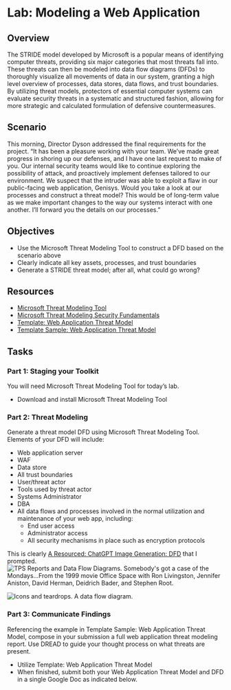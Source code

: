 # Lab: Modeling a Web Application

## Overview
The STRIDE model developed by Microsoft is a popular means of identifying computer threats, providing six major categories that most threats fall into. These threats can then be modeled into data flow diagrams (DFDs) to thoroughly visualize all movements of data in our system, granting a high level overview of processes, data stores, data flows, and trust boundaries. By utilizing threat models, protectors of essential computer systems can evaluate security threats in a systematic and structured fashion, allowing for more strategic and calculated formulation of defensive countermeasures.

## Scenario
This morning, Director Dyson addressed the final requirements for the project. “It has been a pleasure working with your team. We’ve made great progress in shoring up our defenses, and I have one last request to make of you. Our internal security teams would like to continue exploring the possibility of attack, and proactively implement defenses tailored to our environment. We suspect that the intruder was able to exploit a flaw in our public-facing web application, Genisys. Would you take a look at our processes and construct a threat model? This would be of long-term value as we make important changes to the way our systems interact with one another. I’ll forward you the details on our processes.”

## Objectives
- Use the Microsoft Threat Modeling Tool to construct a DFD based on the scenario above
- Clearly indicate all key assets, processes, and trust boundaries
- Generate a STRIDE threat model; after all, what could go wrong?

## Resources
- [Microsoft Threat Modeling Tool](https://docs.microsoft.com/en-us/azure/security/develop/threat-modeling-tool-getting-started)
- [Microsoft Threat Modeling Security Fundamentals](https://www.microsoft.com/en-us/download/details.aspx?id=6643)
- [Template: Web Application Threat Model](https://docs.microsoft.com/en-us/previous-versions/msp-n-p/ff648866(v=pandp.10)?redirectedfrom=MSDN)
- [Template Sample: Web Application Threat Model](https://docs.microsoft.com/en-us/previous-versions/msp-n-p/ff649779(v=pandp.10)?redirectedfrom=MSDN)

## Tasks

### Part 1: Staging your Toolkit
You will need Microsoft Threat Modeling Tool for today’s lab.

- Download and install Microsoft Threat Modeling Tool

### Part 2: Threat Modeling
Generate a threat model DFD using Microsoft Threat Modeling Tool. Elements of your DFD will include:
- Web application server
- WAF
- Data store
- All trust boundaries
- User/threat actor
- Tools used by threat actor
- Systems Administrator
- DBA
- All data flows and processes involved in the normal utilization and maintenance of your web app, including:
  - End user access
  - Administrator access
  - All security mechanisms in place such as encryption protocols

This is clearly [A Resourced: ChatGPT Image Generation: DFD](https://chat.openai.com/c/04f65164-8b5a-4484-8878-a51c73f6b3d5) that I prompted.
![TPS Reports and Data Flow Diagrams.  Somebody's got a case of the Mondays...From the 1999 movie Office Space with Ron Livingston, Jennifer Aniston, David Herman, Deidrich Bader, and Stephen Root.](media/lab29-1.jpg)

![Icons and teardrops.  A data flow diagram.](media/lab29-2.jpg)

### Part 3: Communicate Findings
Referencing the example in Template Sample: Web Application Threat Model, compose in your submission a full web application threat modeling report. Use DREAD to guide your thought process on what threats are present.
- Utilize Template: Web Application Threat Model
- When finished, submit both your Web Application Threat Model and DFD in a single Google Doc as indicated below.
